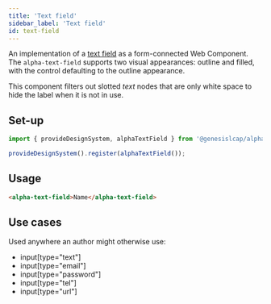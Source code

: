 ```yaml
---
title: 'Text field'
sidebar_label: 'Text field'
id: text-field
---
```

An implementation of a [text field](https://developer.mozilla.org/en-US/docs/Web/HTML/Element/Input/text) as a form-connected Web Component. The `alpha-text-field` supports two visual appearances: outline and filled, with the control defaulting to the outline appearance.

This component filters out slotted _text_ nodes that are only white space to hide the label when it is not in use.

## Set-up

```ts
import { provideDesignSystem, alphaTextField } from '@genesislcap/alpha-design-system';

provideDesignSystem().register(alphaTextField());
```

## Usage

```html live
<alpha-text-field>Name</alpha-text-field>
```

## Use cases

Used anywhere an author might otherwise use:

- input\[type="text"]
- input\[type="email"]
- input\[type="password"]
- input\[type="tel"]
- input\[type="url"]
